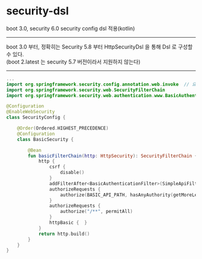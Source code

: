 # security-dsl
boot 3.0, security 6.0 security config dsl 적용(kotlin)

---

boot 3.0 부터, 정확히는 Security 5.8 부터 HttpSecurityDsl 을 통해 Dsl 로 구성할 수 있다.
<br />(boot 2.latest 는 security 5.7 버전이라서 지원하지 않는다)

---

```kotlin
...
import org.springframework.security.config.annotation.web.invoke  // 요게 포인트! 없으면 http dsl 이 적용안됨
import org.springframework.security.web.SecurityFilterChain
import org.springframework.security.web.authentication.www.BasicAuthenticationFilter

@Configuration
@EnableWebSecurity
class SecurityConfig {

    @Order(Ordered.HIGHEST_PRECEDENCE)
    @Configuration
    class BasicSecurity {

        @Bean
        fun basicFilterChain(http: HttpSecurity): SecurityFilterChain {
            http {
                csrf {
                    disable()
                }
                addFilterAfter<BasicAuthenticationFilter>(SimpleApiFilter(BASIC_API_PATH))
                authorizeRequests {
                    authorize(BASIC_API_PATH, hasAnyAuthority(getMoreLevelAuthorities(minAuthority = USER)))
                }
                authorizeRequests {
                    authorize("/**", permitAll)
                }
                httpBasic {  }
            }
            return http.build()
        }
    }
}
```
